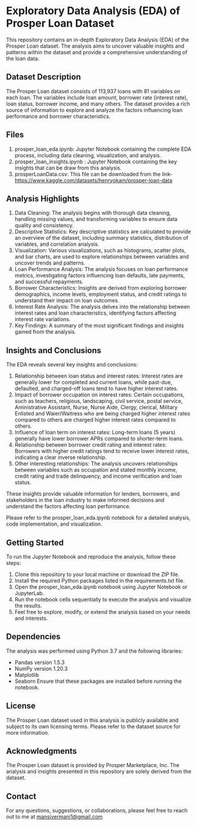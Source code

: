 # Exploratory Data Analysis (EDA) of Prosper Loan Dataset
This repository contains an in-depth Exploratory Data Analysis (EDA) of the Prosper Loan dataset. The analysis aims to uncover valuable insights and patterns within the dataset and provide a comprehensive understanding of the loan data.

## Dataset Description
The Prosper Loan dataset consists of 113,937 loans with 81 variables on each loan. The variables include loan amount, borrower rate (interest rate), loan status, borrower income, and many others. The dataset provides a rich source of information to explore and analyze the factors influencing loan performance and borrower characteristics.

## Files
1. prosper_loan_eda.ipynb: Jupyter Notebook containing the complete EDA process, including data cleaning, visualization, and analysis.
2. prosper_loan_insights.ipynb : Jupyter Notebook containing the key insights that can be draw from this analysis.
3. prosperLoanData.csv: This file can be downloaded from the link- https://www.kaggle.com/datasets/henryokam/prosper-loan-data

## Analysis Highlights
1. Data Cleaning: The analysis begins with thorough data cleaning, handling missing values, and transforming variables to ensure data quality and consistency.
2. Descriptive Statistics: Key descriptive statistics are calculated to provide an overview of the dataset, including summary statistics, distribution of variables, and correlation analysis.
3. Visualization: Various visualizations, such as histograms, scatter plots, and bar charts, are used to explore relationships between variables and uncover trends and patterns.
4. Loan Performance Analysis: The analysis focuses on loan performance metrics, investigating factors influencing loan defaults, late payments, and successful repayments.
5. Borrower Characteristics: Insights are derived from exploring borrower demographics, income levels, employment status, and credit ratings to understand their impact on loan outcomes.
6. Interest Rate Analysis: The analysis delves into the relationship between interest rates and loan characteristics, identifying factors affecting interest rate variations.
7. Key Findings: A summary of the most significant findings and insights gained from the analysis.

## Insights and Conclusions
The EDA reveals several key insights and conclusions:

1. Relationship between loan status and interest rates: Interest rates are generally lower for completed and current loans, while past-due, defaulted, and charged-off loans tend to have higher interest rates.
2. Impact of borrower occupation on interest rates: Certain occupations, such as teachers, religious, landscaping, civil service, postal service, Aministrative Assistant, Nurse, Nurse Aide, Clergy, clerical, Military Enlisted and Waier/Waitress who are being charged higher interest rates compared to others are charged higher interest rates compared to others.
3. Influence of loan term on interest rates: Long-term loans (5 years) generally have lower borrower APRs compared to shorter-term loans.
4. Relationship between borrower credit rating and interest rates: Borrowers with higher credit ratings tend to receive lower interest rates, indicating a clear inverse relationship.
5. Other interesting relationships: The analysis uncovers relationships between variables such as occupation and stated monthly income, credit rating and trade delinquency, and income verification and loan status.

These insights provide valuable information for lenders, borrowers, and stakeholders in the loan industry to make informed decisions and understand the factors affecting loan performance.

Please refer to the prosper_loan_eda.ipynb notebook for a detailed analysis, code implementation, and visualization.

## Getting Started
To run the Jupyter Notebook and reproduce the analysis, follow these steps:

1. Clone this repository to your local machine or download the ZIP file.
2. Install the required Python packages listed in the requirements.txt file.
3. Open the prosper_loan_eda.ipynb notebook using Jupyter Notebook or JupyterLab.
4. Run the notebook cells sequentially to execute the analysis and visualize the results.
5. Feel free to explore, modify, or extend the analysis based on your needs and interests.

## Dependencies
The analysis was performed using Python 3.7 and the following libraries:

- Pandas version 1.5.3
- NumPy version 1.20.3
- Matplotlib 
- Seaborn
Ensure that these packages are installed before running the notebook.

## License
The Prosper Loan dataset used in this analysis is publicly available and subject to its own licensing terms. Please refer to the dataset source for more information.

## Acknowledgments
The Prosper Loan dataset is provided by Prosper Marketplace, Inc. The analysis and insights presented in this repository are solely derived from the dataset.

## Contact
For any questions, suggestions, or collaborations, please feel free to reach out to me at mansivermani1@gmail.com
